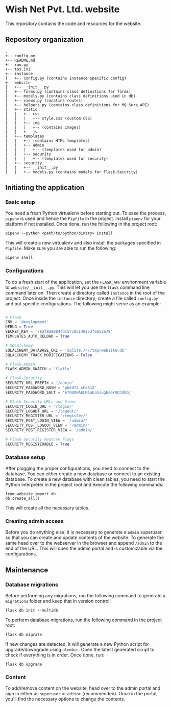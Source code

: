 # Wish Net Pvt. Ltd. website

This repository contains the code and resources for the website.

## Repository organization

```
.
+-- config.py
+-- README.md
+-- run.py
+-- tox.ini
+-- instance
|   +-- config.py (contains instance specific config)
+-- website
|   +-- __init__.py
|   +-- forms.py (contains class definitions for forms)
|   +-- models.py (contains class definitions used in db)
|   +-- views.py (conatins routes)
|   +-- helpers.py (contains class definitions for MQ Sure API)
|   +-- static
|   |   +-- css
|   |   |   +-- style.css (custom CSS)
|   |   +-- img
|   |   |   +-- (contains images)
|   |   +-- js
|   +-- templates
|   |   +-- (contains HTML templates)
|   |   +-- admin
|   |   |   +-- (templates used for admin)
|   |   +-- security
|   |   |   +-- (templates used for security)
|   +-- security
|   |   +-- __init__.py
|   |   +-- models.py (contains models for Flask-Security)
```

## Initiating the application

### Basic setup

You need a fresh Python virtualenv before starting out. To ease the process, `pipenv` is used and hence the `Pipfile` in the project. Install `pipenv` for your platform if not installed. Once done, run the following in the project root:

``` shell
pipenv --python <path/to/python/binary> install
```

This will create a new virtualenv and also install the packages specified in `Pipfile`. Make sure you are able to run the following:

``` powershell
pipenv shell
```

### Configurations

To do a fresh start of the application, set the `FLASK_APP` environment variable to `website/__init__.py`. This will let you use the `flask` command line command later on. Then create a directory called `instance` in the root of the project. Once inside the `instance` directory, create a file called `config.py` and put specific configurations. The following might serve as an example:

``` python

# Flask
ENV = 'development'
DEBUG = True
SECRET_KEY = '782f8d8084fdc57c85140853f6e52e78'
TEMPLATES_AUTO_RELOAD = True

# SQLAlchemy
SQLALCHEMY_DATABASE_URI = 'sqlite:////tmp/website.db'
SQLALCHEMY_TRACK_MODIFICATIONS = False

# Flask-Admin
FLASK_ADMIN_SWATCH = 'flatly'

# Flask-Security
SECURITY_URL_PREFIX = '/admin'
SECURITY_PASSWORD_HASH = 'pbkdf2_sha512'
SECURITY_PASSWORD_SALT = 'ATGUOHAELKiubahiughaerGOJAEGj'

# Flask-Security URLs and Views
SECURITY_LOGIN_URL = '/login/'
SECURITY_LOGOUT_URL = '/logout/'
SECURITY_REGISTER_URL = '/register/'
SECURITY_POST_LOGIN_VIEW = '/admin/'
SECURITY_POST_LOGOUT_VIEW = '/admin/'
SECURITY_POST_REGISTER_VIEW = '/admin/'

# Flask-Security Feature Flags
SECURITY_REGISTERABLE = True

```

### Database setup

After plugging the proper configurations, you need to connect to the database. You can either create a new database or connect to an existing database. To create a new database with clean tables, you need to start the Python interpreter in the project root and execute the following commands:

``` python-console
from website import db
db.create_all()
```

This will create all the necessary tables.

### Creating admin access

Before you do anything else, it is necessary to generate a `admin` superuser so that you can create and update contents of the website. To generate the same head over to the webserver in the browser and append `/admin` to the end of the URL. This will open the admin portal and is customizable via the configurations.

## Maintenance

### Database migrations

Before performing any migrations, run the following command to generate a `migrations` folder and keep that in version control:

``` shell
flask db init --multidb
```

To perform database migrations, run the following command in the project root:

``` shell
flask db migrate
```

If new changes are detected, it will generate a new Python script for upgrade/downgrade using `alembic`. Open the latest generated script to check if everything is in order. Once done, run:

``` shell
flask db upgrade
```

### Content

To add/remove content on the website, head over to the admin portal and sign in either as `superuser` or `editor` (recommended). Once in the portal, you'll find the necessary options to change the contents.
